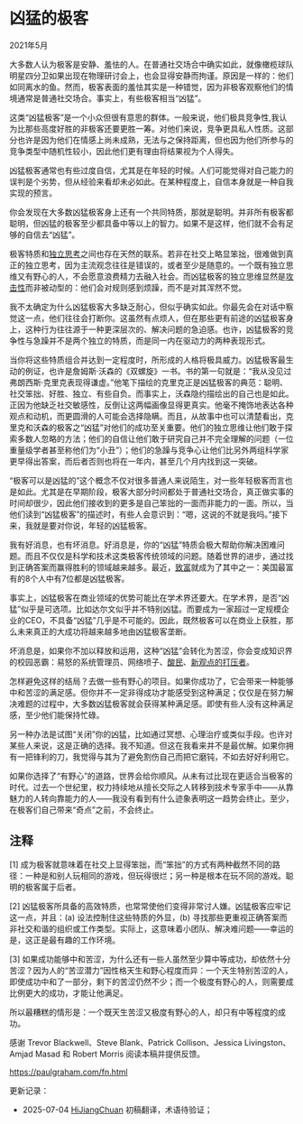 


# 凶猛的极客

2021年5月

大多数人认为极客是安静、羞怯的人。在普通社交场合中确实如此，就像橄榄球队明星四分卫如果出现在物理研讨会上，也会显得安静而拘谨。原因是一样的：他们如同离水的鱼。然而，极客表面的羞怯其实是一种错觉，因为非极客观察他们的情境通常是普通社交场合。事实上，有些极客相当“凶猛”。

这类“凶猛极客”是一个小众但很有意思的群体。一般来说，他们极具竞争性,我认为比那些高度好胜的非极客还要更胜一筹。对他们来说，竞争更具私人性质。这部分也许是因为他们在情感上尚未成熟，无法与之保持距离，但也因为他们所参与的竞争类型中随机性较小，因此他们更有理由将结果视为个人得失。

凶猛极客通常也有些过度自信，尤其是在年轻的时候。人们可能觉得对自己能力的误判是个劣势，但从经验来看却未必如此。在某种程度上，自信本身就是一种自我实现的预言。

你会发现在大多数凶猛极客身上还有一个共同特质，那就是聪明。并非所有极客都聪明，但凶猛的极客至少都具备中等以上的智力。如果不是这样，他们就不会有足够的自信去“凶猛”。

极客特质和[独立思考](https://hijiangchuan.com/paulgraham/194-How-to-Think-for-Yourself)之间也存在天然的联系。若非在社交上略显笨拙，很难做到真正的独立思考，因为主流观念往往是错误的，或者至少是随意的。一个既有独立思维又有野心的人，不会愿意浪费精力去融入社会。而凶猛极客的独立思维显然是[攻击性](https://hijiangchuan.com/paulgraham/191-The-Four-Quadrants-of-Conformism)而非被动型的：他们会对规则感到烦躁，而不是对其浑然不觉。

我不太确定为什么凶猛极客大多缺乏耐心，但似乎确实如此。你最先会在对话中察觉这一点，他们往往会打断你。这虽然有点烦人，但在那些更有前途的凶猛极客身上，这种行为往往源于一种更深层次的、解决问题的急迫感。也许，凶猛极客的竞争性与急躁并不是两个独立的特质，而是同一内在驱动力的两种表现形式。

当你将这些特质组合并达到一定程度时，所形成的人格将极具威力。凶猛极客最生动的例证，也许是詹姆斯·沃森的《双螺旋》一书。书的第一句就是：“我从没见过弗朗西斯·克里克表现得谦虚。”他笔下描绘的克里克正是凶猛极客的典范：聪明、社交笨拙、好胜、独立、有些自负。而事实上，沃森隐约描绘出的自己也是如此。正因为他缺乏社交敏感性，反倒让这两幅画像显得更真实。他毫不掩饰地表达各种观点和动机，而更圆滑的人可能会选择隐瞒。而且，从故事中也可以清楚看出，克里克和沃森的极客之“凶猛”对他们的成功至关重要。他们的独立思维让他们敢于探索多数人忽略的方法；他们的自信让他们敢于研究自己并不完全理解的问题（一位重量级学者甚至称他们为“小丑”）；他们的急躁与竞争心让他们比另外两组科学家更早得出答案，而后者否则也将在一年内，甚至几个月内找到这一突破。

“极客可以是凶猛的”这个概念不仅对很多普通人来说陌生，对一些年轻极客而言也是如此。尤其是在早期阶段，极客大部分时间都处于普通社交场合，真正做实事的时间却很少，因此他们接收到的更多是自己笨拙的一面而非能力的一面。所以，当他们读到“凶猛极客”的描述时，有些人会意识到：“嗯，这说的不就是我吗。”接下来，我就是要对你说，年轻的凶猛极客。

我有好消息，也有坏消息。好消息是，你的“凶猛”特质会极大帮助你解决困难问题。而且不仅仅是科学和技术这类极客传统领域的问题。随着世界的进步，通过找到正确答案而赢得胜利的领域越来越多。最近，[致富](https://hijiangchuan.com/paulgraham/201-How-People-Get-Rich-Now)就成为了其中之一：美国最富有的8个人中有7位都是凶猛极客。

事实上，凶猛极客在商业领域的优势可能比在学术界还要大。在学术界，是否“凶猛”似乎是可选项。比如达尔文似乎并不特别凶猛。而要成为一家超过一定规模企业的CEO，不具备“凶猛”几乎是不可能的。因此，既然极客可以在商业上获胜，那么未来真正的大成功将越来越多地由凶猛极客垄断。

坏消息是，如果你不加以释放和运用，这种“凶猛”会转化为苦涩，你会变成知识界的校园恶霸：易怒的系统管理员、网络喷子、[酸民](https://hijiangchuan.com/paulgraham/186-Haters)、[新观点的打压者](https://hijiangchuan.com/paulgraham/204-Crazy-New-Ideas)。

怎样避免这样的结局？去做一些有野心的项目。如果你成功了，它会带来一种能够中和苦涩的满足感。但你并不一定非得成功才能感受到这种满足；仅仅是在努力解决难题的过程中，大多数凶猛极客就会获得某种满足感。即使有些人没有这种满足感，至少他们能保持忙碌。

另一种办法是试图“关闭”你的凶猛，比如通过冥想、心理治疗或类似手段。也许对某些人来说，这是正确的选择。我不知道。但这在我看来并不是最优解。如果你拥有一把锋利的刀，我觉得与其为了避免割伤自己而把它磨钝，不如去好好利用它。

如果你选择了“有野心”的道路，世界会给你顺风。从未有过比现在更适合当极客的时代。过去一个世纪里，权力持续地从擅长交际之人转移到技术专家手中——从靠魅力的人转向靠能力的人——我没有看到有什么迹象表明这一趋势会终止。至少，在极客们自己带来“奇点”之前，不会终止。

## 注释

[1] 成为极客就意味着在社交上显得笨拙，而“笨拙”的方式有两种截然不同的路径：一种是和别人玩相同的游戏，但玩得很烂；另一种是根本在玩不同的游戏。聪明的极客属于后者。

[2] 凶猛极客所具备的高效特质，也常常使他们变得非常讨人嫌。凶猛极客应牢记这一点，并且：(a) 设法控制住这些特质的外显，(b) 寻找那些更重视正确答案而非社交和谐的组织或工作类型。实际上，这意味着小团队、解决难问题——幸运的是，这正是最有趣的工作环境。

[3] 如果成功能够中和苦涩，为什么还有一些人虽然至少算中等成功，却依然十分苦涩？因为人的“苦涩潜力”因性格天生和野心程度而异：一个天生特别苦涩的人，即使成功中和了一部分，剩下的苦涩仍然不少；而一个极度有野心的人，则需要成比例更大的成功，才能让他满足。

所以最糟糕的情形是：一个既天生苦涩又极度有野心的人，却只有中等程度的成功。

感谢 Trevor Blackwell、Steve Blank、Patrick Collison、Jessica Livingston、Amjad Masad 和 Robert Morris 阅读本稿并提供反馈。

https://paulgraham.com/fn.html



更新记录：
- 2025-07-04 [HiJiangChuan](https://hijiangchuan.com) 初稿翻译，术语待验证；
